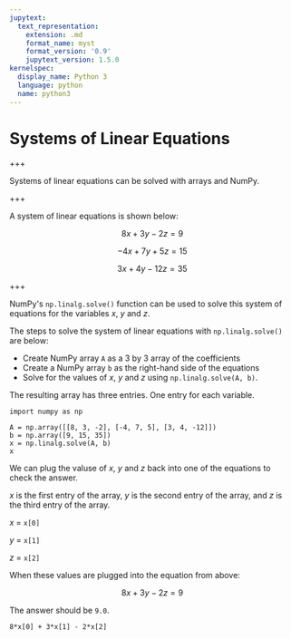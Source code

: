```yaml
---
jupytext:
  text_representation:
    extension: .md
    format_name: myst
    format_version: '0.9'
    jupytext_version: 1.5.0
kernelspec:
  display_name: Python 3
  language: python
  name: python3
---
```


# Systems of Linear Equations

+++

Systems of linear equations can be solved with arrays and NumPy.

+++

A system of linear equations is shown below:

$$ 8x + 3y -2z = 9 $$

$$ -4x + 7y + 5z = 15 $$

$$ 3x + 4y - 12z = 35 $$

+++

NumPy's ```np.linalg.solve()``` function can be used to solve this system of equations for the variables $x$, $y$ and $z$.

The steps to solve the system of linear equations with ```np.linalg.solve()``` are below:

 * Create NumPy array ```A``` as a 3 by 3 array of the coefficients
 * Create a NumPy array ```b``` as the right-hand side of the equations
 * Solve for the values of $x$, $y$ and $z$ using ```np.linalg.solve(A, b)```.

The resulting array has three entries. One entry for each variable.

```{code-cell} ipython3
import numpy as np

A = np.array([[8, 3, -2], [-4, 7, 5], [3, 4, -12]])
b = np.array([9, 15, 35])
x = np.linalg.solve(A, b)
x
```

We can plug the valuse of $x$, $y$ and $z$ back into one of the equations to check the answer.

$x$ is the first entry of the array, $y$ is the second entry of the array, and $z$ is the third entry of the array.

$x$ = ```x[0]```

$y$ = ```x[1]```

$z$ = ```x[2]```

When these values are plugged into the equation from above:

$$ 8x + 3y -2z = 9 $$

The answer should be ```9.0```.

```{code-cell} ipython3
8*x[0] + 3*x[1] - 2*x[2]
```

```{code-cell} ipython3

```

